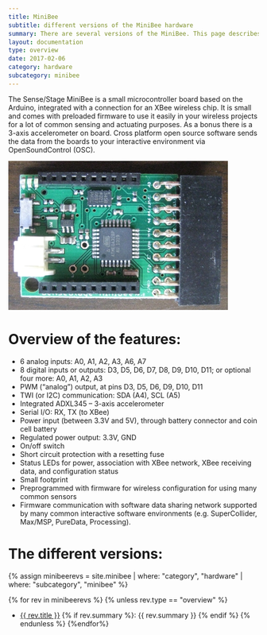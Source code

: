 ```yaml
---
title: MiniBee
subtitle: different versions of the MiniBee hardware
summary: There are several versions of the MiniBee. This page describes the main features of the MiniBee and links to the different versions of the board.
layout: documentation
type: overview
date: 2017-02-06
category: hardware
subcategory: minibee
---
```


The Sense/Stage MiniBee is a small microcontroller board based on the Arduino, integrated with a connection for an XBee wireless chip. It is small and comes with preloaded firmware to use it easily in your wireless projects for a lot of common sensing and actuating purposes. As a bonus there is a 3-axis accelerometer on board. Cross platform open source software sends the data from the boards to your interactive environment via OpenSoundControl (OSC).

![](/img/minibee_bare.jpg)

# Overview of the features:

* 6 analog inputs: A0, A1, A2, A3, A6, A7
* 8 digital inputs or outputs: D3, D5, D6, D7, D8, D9, D10, D11; or optional four more: A0, A1, A2, A3
* PWM (“analog”) output, at pins D3, D5, D6, D9, D10, D11
* TWI (or I2C) communication: SDA (A4), SCL (A5)
* Integrated ADXL345 – 3-axis accelerometer
* Serial I/O: RX, TX (to XBee)
* Power input (between 3.3V and 5V), through battery connector and coin cell battery
* Regulated power output: 3.3V, GND
* On/off switch
* Short circuit protection with a resetting fuse
* Status LEDs for power, association with XBee network, XBee receiving data, and configuration status
* Small footprint
* Preprogrammed with firmware for wireless configuration for using many common sensors
* Firmware communication with software data sharing network supported by many common interactive software environments (e.g. SuperCollider, Max/MSP, PureData, Processing).

# The different versions:

{% assign minibeerevs = site.minibee | where: "category", "hardware" | where: "subcategory", "minibee" %}

{% for rev in minibeerevs %}
{% unless rev.type == "overview" %}
* <a href="{{rev.url}}">{{ rev.title }}</a> {% if rev.summary %}: {{ rev.summary }}  {% endif %}
{% endunless %}
{%endfor%}

